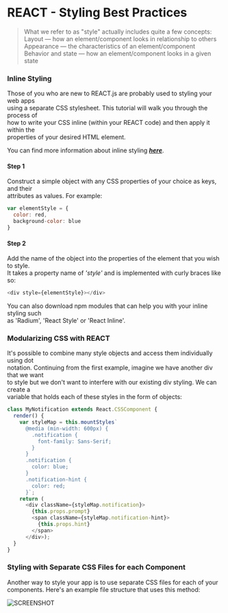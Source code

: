 # **REACT** - Styling Best Practices

>What we refer to as "style" actually includes quite a few concepts:  
Layout — how an element/component looks in relationship to others  
Appearance — the characteristics of an element/component  
Behavior and state — how an element/component looks in a given state

### Inline Styling

Those of you who are new to REACT.js are probably used to styling your web apps  
 using a separate CSS stylesheet. This tutorial will walk you through the process of  
how to write your CSS inline (within your REACT code) and then apply it within the  
properties of your desired HTML element.

You can find more information about inline styling **_[here](http://facebook.github.io/react/tips/inline-styles.html)_**.


#### Step 1

Construct a simple object with any CSS properties of your choice as keys, and their  
attributes as values. For example:

```javascript
var elementStyle = {
  color: red,
  background-color: blue
}
```  

#### Step 2

Add the name of the object into the properties of the element that you wish to style.  
It takes a property name of _'style'_ and is implemented with curly braces like so:


```javascript
<div style={elementStyle}></div>
```

You can also download npm modules that can help you with your inline styling such  
as 'Radium', 'React Style' or 'React Inline'.

### Modularizing CSS with REACT

It's possible to combine many style objects and access them individually using dot  
notation. Continuing from the first example, imagine we have another div that we want  
to style but we don't want to interfere with our existing div styling. We can create a  
variable that holds each of these styles in the form of objects:

```javascript
class MyNotification extends React.CSSComponent {
  render() {
    var styleMap = this.mountStyles`
      @media (min-width: 600px) {
        .notification {
          font-family: Sans-Serif;
        }
      }
      .notification {
        color: blue;
      }
      .notification-hint {
        color: red;
      }`;
    return (
      <div className={styleMap.notification}>
        {this.props.prompt}
        <span className={styleMap.notification-hint}>
          {this.props.hint}
        </span>
      </div>);
  }
}
```

### Styling with Separate CSS Files for each Component

Another way to style your app is to use separate CSS files for each of your components. Here's an example file structure that uses this method:

![SCREENSHOT](https://cloud.githubusercontent.com/assets/12450298/10915361/5f872a3c-824e-11e5-8f7f-2a7db70eee07.png)
